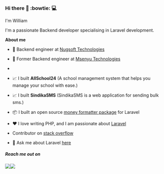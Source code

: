 ### Hi there :rocket: :bowtie: :computer:

I'm William


I'm a passionate Backend developer specialising in Laravel development.

**About me**

- 💼 Backend engineer at [Nugsoft Technologies](https://nugsoft.com/)

- 💼 Former Backend engineer at [Msenyu Technologies](https://msenyu.com/)
- 
- 📈 I built **AllSchool24** (A school management system that helps you manage your school with ease.)
- 📈 I built **SindikaSMS** (SindikaSMS is a web application for sending bulk sms.)

 
- 📦 I built an open source [money formatter package](https://github.com/Williamug/money-formatter) for Laravel


- ❤️ I love writing PHP, and I am passionate about [Laravel](https://www.laravel.com)

- Contributor on [stack overflow](https://stackoverflow.com/users/10679298/williamdk)

- 💬 Ask me about Laravel [here](https://twitter.com/WilliamAsaba)


##### Reach me out on 
<p><img src="https://img.shields.io/twitter/url?style=social&url=https%3A%2F%2Fwww.twitter.com%2FWilliamAsaba"><img src="https://img.shields.io/badge/github-follow-blue"></p>

